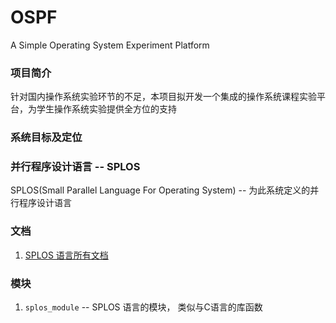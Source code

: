 OSPF
====

A  Simple Operating System Experiment Platform

### 项目简介  

针对国内操作系统实验环节的不足，本项目拟开发一个集成的操作系统课程实验平台，为学生操作系统实验提供全方位的支持  

### 系统目标及定位  

### 并行程序设计语言 -- SPLOS

SPLOS(Small Parallel Language For Operating System) -- 为此系统定义的并行程序设计语言  

### 文档  

1. [SPLOS 语言所有文档](https://www.zybuluo.com/mwumli/note/103163)  

### 模块  

1. `splos_module` -- SPLOS 语言的模块， 类似与C语言的库函数  


